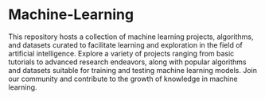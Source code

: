 # Machine-Learning
<p>This repository hosts a collection of machine learning projects, algorithms, and datasets curated to facilitate learning and exploration in the field of artificial intelligence. Explore a variety of projects ranging from basic tutorials to advanced research endeavors, along with popular algorithms and datasets suitable for training and testing machine learning models. Join our community and contribute to the growth of knowledge in machine learning.</p>
